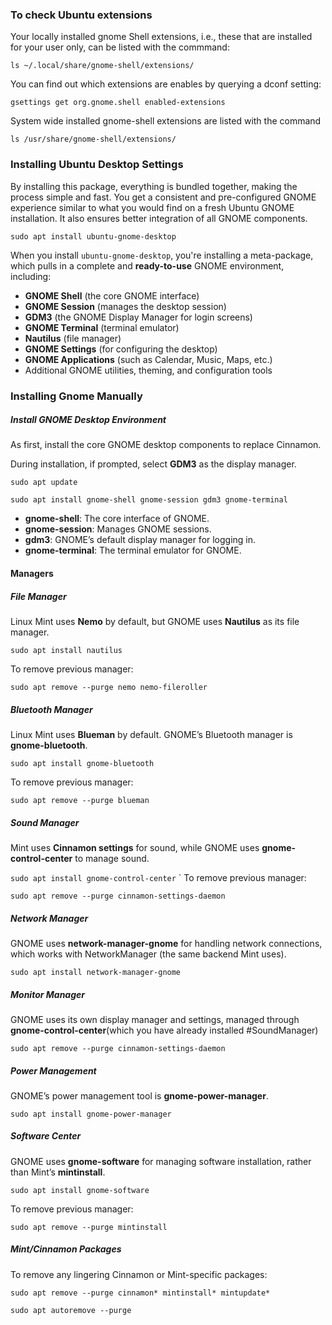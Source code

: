 ### To check Ubuntu extensions

Your locally installed gnome Shell extensions, i.e., these that are installed for your user only, can be listed with the commmand:

`ls ~/.local/share/gnome-shell/extensions/`

You can find out which extensions are enables by querying a dconf setting:

`gsettings get org.gnome.shell enabled-extensions`

System wide installed gnome-shell extensions are listed with the command

`ls /usr/share/gnome-shell/extensions/`

### Installing Ubuntu Desktop Settings

By installing this package, everything is bundled together, making the process simple and fast. You get a consistent and pre-configured GNOME experience similar to what you would find on a fresh Ubuntu GNOME installation. It also ensures better integration of all GNOME components.

`sudo apt install ubuntu-gnome-desktop`

When you install `ubuntu-gnome-desktop`, you're installing a meta-package, which pulls in a complete and **ready-to-use** GNOME environment, including:
- **GNOME Shell** (the core GNOME interface)
- **GNOME Session** (manages the desktop session)
- **GDM3** (the GNOME Display Manager for login screens)
- **GNOME Terminal** (terminal emulator)
- **Nautilus** (file manager)
- **GNOME Settings** (for configuring the desktop)
- **GNOME Applications** (such as Calendar, Music, Maps, etc.)
- Additional GNOME utilities, theming, and configuration tools

### Installing Gnome Manually

##### Install GNOME Desktop Environment
As first, install the core GNOME desktop components to replace Cinnamon.

During installation, if prompted, select **GDM3** as the display manager.

`sudo apt update`

`sudo apt install gnome-shell gnome-session gdm3 gnome-terminal`

- **gnome-shell**: The core interface of GNOME.
- **gnome-session**: Manages GNOME sessions.
- **gdm3**: GNOME’s default display manager for logging in.
- **gnome-terminal**: The terminal emulator for GNOME.

#### Managers
##### File Manager
Linux Mint uses **Nemo** by default, but GNOME uses **Nautilus** as its file manager.

`sudo apt install nautilus`

To remove previous manager:

`sudo apt remove --purge nemo nemo-fileroller`

##### Bluetooth Manager
Linux Mint uses **Blueman** by default. GNOME’s Bluetooth manager is **gnome-bluetooth**. 

`sudo apt install gnome-bluetooth`

To remove previous manager:

`sudo apt remove --purge blueman`

##### Sound Manager
Mint uses **Cinnamon settings** for sound, while GNOME uses **gnome-control-center** to manage sound.

`sudo apt install gnome-control-center`
`
To remove previous manager:

`sudo apt remove --purge cinnamon-settings-daemon`

##### Network Manager
GNOME uses **network-manager-gnome** for handling network connections, which works with NetworkManager (the same backend Mint uses).

`sudo apt install network-manager-gnome`

##### Monitor Manager
GNOME uses its own display manager and settings, managed through **gnome-control-center**(which you have already installed #SoundManager)

`sudo apt remove --purge cinnamon-settings-daemon`

##### Power Management
GNOME’s power management tool is **gnome-power-manager**.

`sudo apt install gnome-power-manager`

##### Software Center
GNOME uses **gnome-software** for managing software installation, rather than Mint’s **mintinstall**.

`sudo apt install gnome-software`

To remove previous manager:

`sudo apt remove --purge mintinstall`

##### Mint/Cinnamon Packages
To remove any lingering Cinnamon or Mint-specific packages:

`sudo apt remove --purge cinnamon* mintinstall* mintupdate*`

`sudo apt autoremove --purge`
